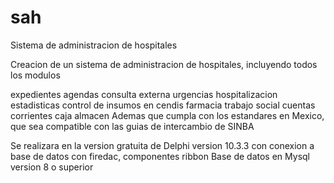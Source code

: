# sah
Sistema de administracion de hospitales

Creacion de un sistema de administracion de hospitales, incluyendo todos los modulos

expedientes
agendas
consulta externa
urgencias
hospitalizacion
estadisticas
control de insumos en cendis
farmacia
trabajo social
cuentas corrientes
caja
almacen Ademas que cumpla con los estandares en Mexico, que sea compatible con las guias de intercambio de SINBA

Se realizara en la version gratuita de Delphi version 10.3.3 con conexion a base de datos con firedac, componentes ribbon
Base de datos en Mysql version 8 o superior
